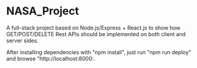 # NASA_Project
A full-stack project based on Node.js/Express + React.js to show how GET/POST/DELETE Rest APIs should be implemented on both client and server sides.

After installing dependencies with "npm install", just run "npm run deploy" and browse "http://localhost:8000:.
